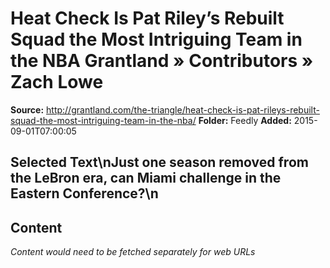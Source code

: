 # Heat Check Is Pat Riley’s Rebuilt Squad the Most Intriguing Team in the NBA Grantland » Contributors » Zach Lowe

**Source:** http://grantland.com/the-triangle/heat-check-is-pat-rileys-rebuilt-squad-the-most-intriguing-team-in-the-nba/
**Folder:** Feedly
**Added:** 2015-09-01T07:00:05


## Selected Text\nJust one season removed from the LeBron era, can Miami challenge in the Eastern Conference?\n

## Content
*Content would need to be fetched separately for web URLs*
